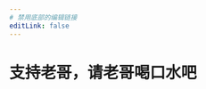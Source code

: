 ```yaml
---
# 禁用底部的编辑链接
editLink: false
---
```



# 支持老哥，请老哥喝口水吧

<script setup> 
import ZhiChi from '../.vitepress/theme/components/ZhiChi.vue'
</script>

<ZhiChi/>